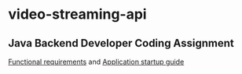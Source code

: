 # video-streaming-api
## Java Backend Developer Coding Assignment

[Functional requirements](./instructions/functional%20requirements.md) and [Application startup guide](./instructions/application%20startup%20guide.md)